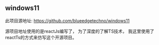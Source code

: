 ## windows11
此项目源地址: https://github.com/blueedgetechno/windows11

源项目地址使用的是reactJs编写了， 为了深度的了解TS技术， 我这里使用了reactTs的方式来仿写这个开源项目。

